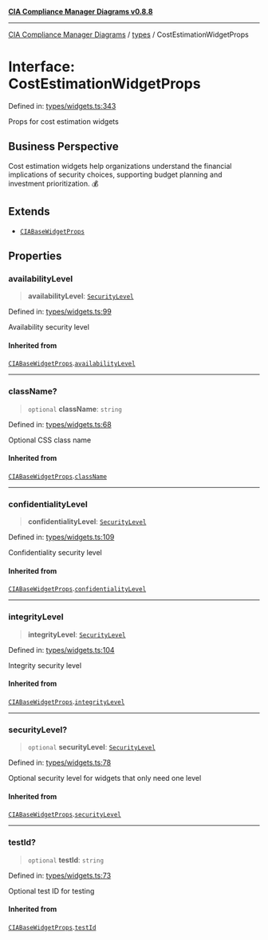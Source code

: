 [**CIA Compliance Manager Diagrams v0.8.8**](../../README.md)

***

[CIA Compliance Manager Diagrams](../../modules.md) / [types](../README.md) / CostEstimationWidgetProps

# Interface: CostEstimationWidgetProps

Defined in: [types/widgets.ts:343](https://github.com/Hack23/cia-compliance-manager/blob/67855c73d041b21b5f90a46884e0e48cd0961cda/src/types/widgets.ts#L343)

Props for cost estimation widgets

## Business Perspective

Cost estimation widgets help organizations understand the financial
implications of security choices, supporting budget planning and
investment prioritization. 💰

## Extends

- [`CIABaseWidgetProps`](CIABaseWidgetProps.md)

## Properties

### availabilityLevel

> **availabilityLevel**: [`SecurityLevel`](../../index/type-aliases/SecurityLevel.md)

Defined in: [types/widgets.ts:99](https://github.com/Hack23/cia-compliance-manager/blob/67855c73d041b21b5f90a46884e0e48cd0961cda/src/types/widgets.ts#L99)

Availability security level

#### Inherited from

[`CIABaseWidgetProps`](CIABaseWidgetProps.md).[`availabilityLevel`](CIABaseWidgetProps.md#availabilitylevel)

***

### className?

> `optional` **className**: `string`

Defined in: [types/widgets.ts:68](https://github.com/Hack23/cia-compliance-manager/blob/67855c73d041b21b5f90a46884e0e48cd0961cda/src/types/widgets.ts#L68)

Optional CSS class name

#### Inherited from

[`CIABaseWidgetProps`](CIABaseWidgetProps.md).[`className`](CIABaseWidgetProps.md#classname)

***

### confidentialityLevel

> **confidentialityLevel**: [`SecurityLevel`](../../index/type-aliases/SecurityLevel.md)

Defined in: [types/widgets.ts:109](https://github.com/Hack23/cia-compliance-manager/blob/67855c73d041b21b5f90a46884e0e48cd0961cda/src/types/widgets.ts#L109)

Confidentiality security level

#### Inherited from

[`CIABaseWidgetProps`](CIABaseWidgetProps.md).[`confidentialityLevel`](CIABaseWidgetProps.md#confidentialitylevel)

***

### integrityLevel

> **integrityLevel**: [`SecurityLevel`](../../index/type-aliases/SecurityLevel.md)

Defined in: [types/widgets.ts:104](https://github.com/Hack23/cia-compliance-manager/blob/67855c73d041b21b5f90a46884e0e48cd0961cda/src/types/widgets.ts#L104)

Integrity security level

#### Inherited from

[`CIABaseWidgetProps`](CIABaseWidgetProps.md).[`integrityLevel`](CIABaseWidgetProps.md#integritylevel)

***

### securityLevel?

> `optional` **securityLevel**: [`SecurityLevel`](../../index/type-aliases/SecurityLevel.md)

Defined in: [types/widgets.ts:78](https://github.com/Hack23/cia-compliance-manager/blob/67855c73d041b21b5f90a46884e0e48cd0961cda/src/types/widgets.ts#L78)

Optional security level for widgets that only need one level

#### Inherited from

[`CIABaseWidgetProps`](CIABaseWidgetProps.md).[`securityLevel`](CIABaseWidgetProps.md#securitylevel)

***

### testId?

> `optional` **testId**: `string`

Defined in: [types/widgets.ts:73](https://github.com/Hack23/cia-compliance-manager/blob/67855c73d041b21b5f90a46884e0e48cd0961cda/src/types/widgets.ts#L73)

Optional test ID for testing

#### Inherited from

[`CIABaseWidgetProps`](CIABaseWidgetProps.md).[`testId`](CIABaseWidgetProps.md#testid)
